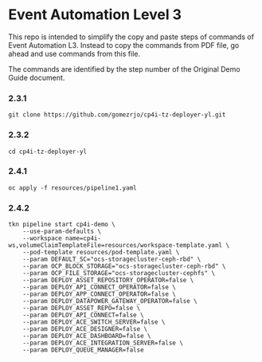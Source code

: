 # Event Automation Level 3

This repo is intended to simplify the copy and paste steps of commands of Event Automation L3. Instead to copy the commands from PDF file, go ahead and use commands from this file.

The commands are identified by the step number of the Original Demo Guide document.

### 2.3.1
```
git clone https://github.com/gomezrjo/cp4i-tz-deployer-yl.git
```

### 2.3.2
```
cd cp4i-tz-deployer-yl
```

### 2.4.1
```
oc apply -f resources/pipeline1.yaml
```

### 2.4.2
```
tkn pipeline start cp4i-demo \
    --use-param-defaults \
    --workspace name=cp4i-ws,volumeClaimTemplateFile=resources/workspace-template.yaml \
    --pod-template resources/pod-template.yaml \
    --param DEFAULT_SC="ocs-storagecluster-ceph-rbd" \
    --param OCP_BLOCK_STORAGE="ocs-storagecluster-ceph-rbd" \
    --param OCP_FILE_STORAGE="ocs-storagecluster-cephfs" \
    --param DEPLOY_ASSET_REPOSITORY_OPERATOR=false \
    --param DEPLOY_API_CONNECT_OPERATOR=false \
    --param DEPLOY_APP_CONNECT_OPERATOR=false \
    --param DEPLOY_DATAPOWER_GATEWAY_OPERATOR=false \
    --param DEPLOY_ASSET_REPO=false \
    --param DEPLOY_API_CONNECT=false \
    --param DEPLOY_ACE_SWITCH_SERVER=false \
    --param DEPLOY_ACE_DESIGNER=false \
    --param DEPLOY_ACE_DASHBOARD=false \
    --param DEPLOY_ACE_INTEGRATION_SERVER=false \
    --param DEPLOY_QUEUE_MANAGER=false

```

